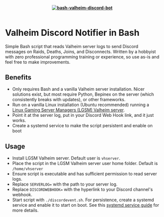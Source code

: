 <h4 align="center">
  <br>
  <a href="https://github.com/benwhite1987/bash-valheim-discord-bot">
  <picture>
  <source media="(prefers-color-scheme: dark)" srcset="https://i.imgur.com/4rSNfSC.png">
  <img alt="bash-valheim-discord-bot" src="https://i.imgur.com/4rSNfSC.png">
	</picture>
</a>
  <br>
  <br>
</h4>

# Valheim Discord Notifier in Bash
Simple Bash script that reads Valheim server logs to send Discord messages on Raids, Deaths, Joins, and Disconnects.  Written by a hobbyist with zero professional programming training or experience, so use as-is and feel free to make improvements.

## Benefits
+ Only requires Bash and a vanilla Valheim server installation.  Nicer solutions exist, but most require Python, Bepinex on the server (which consistently breaks with updates), or other frameworks.
+ Run on a vanilla Linux installation (Ubuntu recommended) running a [Linux Gaming Server Managers (LGSM) Valheim server](https://linuxgsm.com/servers/vhserver/).
+ Point it at the server log, put in your Discord Web Hook link, and it just works.
+ Create a systemd service to make the script persistent and enable on boot

## Usage
+ Install LGSM Valheim server.  Default user is `vhserver`.
+ Place the script in the LGSM Valheim server user home folder. Default is `/home/vhserver`
+ Ensure script is executable and has sufficient permission to read server logs.  
+ Replace `SERVERLOG=` with the path to your server log.
+ Replace `DISCORDWEBHOOK=` with the hyperlink to your Discord channel's webhook.
+ Start script with `./discordevent.sh`.  For persistence, create a systemd service and enable it to start on boot.  See this [systemd service guide](https://linuxhandbook.com/create-systemd-services/) for more details.
